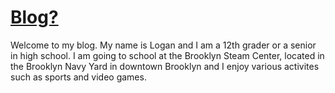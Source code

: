# <Ins>Blog?</Ins>


Welcome to my blog. My name is Logan and I am a 12th grader or a senior in high school. I am going to school at the Brooklyn Steam Center, located in the Brooklyn Navy Yard in downtown Brooklyn and I enjoy various activites such as sports and video games.